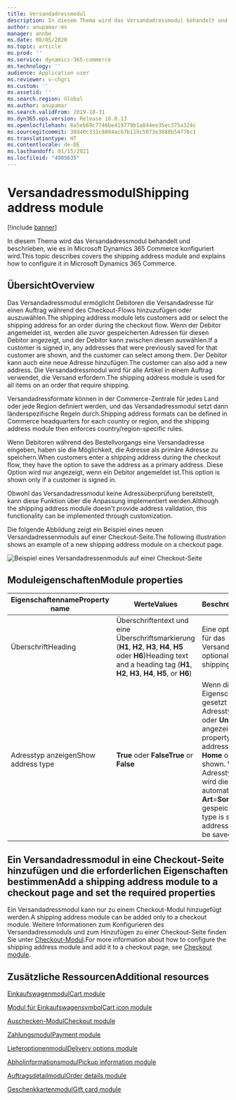 ```yaml
---
title: Versandadressmodul
description: In diesem Thema wird das Versandadressmodul behandelt und beschrieben, wie es in Microsoft Dynamics 365 Commerce konfiguriert wird.
author: anupamar-ms
manager: annbe
ms.date: 08/05/2020
ms.topic: article
ms.prod: ''
ms.service: dynamics-365-commerce
ms.technology: ''
audience: Application user
ms.reviewer: v-chgri
ms.custom: ''
ms.assetid: ''
ms.search.region: Global
ms.author: anupamar
ms.search.validFrom: 2019-10-31
ms.dyn365.ops.version: Release 10.0.13
ms.openlocfilehash: 6a5eb69c7746be419779b1a844ee35ec375a324c
ms.sourcegitcommit: 38d40c331c8894acb7b119c5073e3088b54776c1
ms.translationtype: HT
ms.contentlocale: de-DE
ms.lasthandoff: 01/15/2021
ms.locfileid: "4985635"
---
```

# <a name="shipping-address-module"></a><span data-ttu-id="83afd-103">Versandadressmodul</span><span class="sxs-lookup"><span data-stu-id="83afd-103">Shipping address module</span></span>

[!include [banner](includes/banner.md)]

<span data-ttu-id="83afd-104">In diesem Thema wird das Versandadressmodul behandelt und beschrieben, wie es in Microsoft Dynamics 365 Commerce konfiguriert wird.</span><span class="sxs-lookup"><span data-stu-id="83afd-104">This topic describes covers the shipping address module and explains how to configure it in Microsoft Dynamics 365 Commerce.</span></span>

## <a name="overview"></a><span data-ttu-id="83afd-105">Übersicht</span><span class="sxs-lookup"><span data-stu-id="83afd-105">Overview</span></span>

<span data-ttu-id="83afd-106">Das Versandadressmodul ermöglicht Debitoren die Versandadresse für einen Auftrag während des Checkout-Flows hinzuzufügen oder auszuwählen.</span><span class="sxs-lookup"><span data-stu-id="83afd-106">The shipping address module lets customers add or select the shipping address for an order during the checkout flow.</span></span> <span data-ttu-id="83afd-107">Wenn der Debitor angemeldet ist, werden alle zuvor gespeicherten Adressen für diesen Debitor angezeigt, und der Debitor kann zwischen diesen auswählen.</span><span class="sxs-lookup"><span data-stu-id="83afd-107">If a customer is signed in, any addresses that were previously saved for that customer are shown, and the customer can select among them.</span></span> <span data-ttu-id="83afd-108">Der Debitor kann auch eine neue Adresse hinzufügen.</span><span class="sxs-lookup"><span data-stu-id="83afd-108">The customer can also add a new address.</span></span> <span data-ttu-id="83afd-109">Die Versandadressmodul wird für alle Artikel in einem Auftrag verwendet, die Versand erfordern.</span><span class="sxs-lookup"><span data-stu-id="83afd-109">The shipping address module is used for all items on an order that require shipping.</span></span>

<span data-ttu-id="83afd-110">Versandadressformate können in der Commerce-Zentrale für jedes Land oder jede Region definiert werden, und das Versandadressmodul setzt dann länderspezifische Regeln durch.</span><span class="sxs-lookup"><span data-stu-id="83afd-110">Shipping address formats can be defined in Commerce headquarters for each country or region, and the shipping address module then enforces country/region-specific rules.</span></span>

<span data-ttu-id="83afd-111">Wenn Debitoren während des Bestellvorgangs eine Versandadresse eingeben, haben sie die Möglichkeit, die Adresse als primäre Adresse zu speichern.</span><span class="sxs-lookup"><span data-stu-id="83afd-111">When customers enter a shipping address during the checkout flow, they have the option to save the address as a primary address.</span></span> <span data-ttu-id="83afd-112">Diese Option wird nur angezeigt, wenn ein Debitor angemeldet ist.</span><span class="sxs-lookup"><span data-stu-id="83afd-112">This option is shown only if a customer is signed in.</span></span>

<span data-ttu-id="83afd-113">Obwohl das Versandadressmodul keine Adressüberprüfung bereitstellt, kann diese Funktion über die Anpassung implementiert werden.</span><span class="sxs-lookup"><span data-stu-id="83afd-113">Although the shipping address module doesn't provide address validation, this functionality can be implemented through customization.</span></span>

<span data-ttu-id="83afd-114">Die folgende Abbildung zeigt ein Beispiel eines neuen Versandadressenmoduls auf einer Checkout-Seite.</span><span class="sxs-lookup"><span data-stu-id="83afd-114">The following illustration shows an example of a new shipping address module on a checkout page.</span></span>

![Beispiel eines Versandadressenmoduls auf einer Checkout-Seite](./media/ecommerce-shippingaddress.PNG)

## <a name="module-properties"></a><span data-ttu-id="83afd-116">Moduleigenschaften</span><span class="sxs-lookup"><span data-stu-id="83afd-116">Module properties</span></span>

| <span data-ttu-id="83afd-117">Eigenschaftenname</span><span class="sxs-lookup"><span data-stu-id="83afd-117">Property name</span></span> | <span data-ttu-id="83afd-118">Werte</span><span class="sxs-lookup"><span data-stu-id="83afd-118">Values</span></span> | <span data-ttu-id="83afd-119">Beschreibung</span><span class="sxs-lookup"><span data-stu-id="83afd-119">Description</span></span> |
|---------------|--------|-------------|
| <span data-ttu-id="83afd-120">Überschrift</span><span class="sxs-lookup"><span data-stu-id="83afd-120">Heading</span></span> | <span data-ttu-id="83afd-121">Überschriftentext und eine Überschriftsmarkierung (**H1**, **H2**, **H3**, **H4**, **H5** oder **H6**)</span><span class="sxs-lookup"><span data-stu-id="83afd-121">Heading text and a heading tag (**H1**, **H2**, **H3**, **H4**, **H5**, or **H6**)</span></span> | <span data-ttu-id="83afd-122">Eine optionale Überschrift für das Versandadressmodul.</span><span class="sxs-lookup"><span data-stu-id="83afd-122">An optional heading for the shipping address module.</span></span> |
| <span data-ttu-id="83afd-123">Adresstyp anzeigen</span><span class="sxs-lookup"><span data-stu-id="83afd-123">Show address type</span></span> | <span data-ttu-id="83afd-124">**True** oder **False**</span><span class="sxs-lookup"><span data-stu-id="83afd-124">**True** or **False**</span></span> | <span data-ttu-id="83afd-125">Wenn diese optionale Eigenschaft auf **True** gesetzt ist, wird ein Adresstyp, wie z. B. **Start** oder **Unternehmen**, angezeigt.</span><span class="sxs-lookup"><span data-stu-id="83afd-125">If this optional property is set to **True**, an address type, such as **Home** or **Business**, will be shown.</span></span> <span data-ttu-id="83afd-126">Wenn kein Adresstyp angegeben ist, wird die Adresse automatisch als **Art**=**Sonstige** gespeichert.</span><span class="sxs-lookup"><span data-stu-id="83afd-126">If no address type is specified, the address will automatically be saved as **Type**=**Other**.</span></span> |

## <a name="add-a-shipping-address-module-to-a-checkout-page-and-set-the-required-properties"></a><span data-ttu-id="83afd-127">Ein Versandadressmodul in eine Checkout-Seite hinzufügen und die erforderlichen Eigenschaften bestimmen</span><span class="sxs-lookup"><span data-stu-id="83afd-127">Add a shipping address module to a checkout page and set the required properties</span></span>

<span data-ttu-id="83afd-128">Ein Versandadressmodul kann nur zu einem Checkout-Modul hinzugefügt werden.</span><span class="sxs-lookup"><span data-stu-id="83afd-128">A shipping address module can be added only to a checkout module.</span></span> <span data-ttu-id="83afd-129">Weitere Informationen zum Konfigurieren des Versandadressmoduls und zum Hinzufügen zu einer Checkout-Seite finden Sie unter [Checkout-Modul](add-checkout-module.md).</span><span class="sxs-lookup"><span data-stu-id="83afd-129">For more information about how to configure the shipping address module and add it to a checkout page, see [Checkout module](add-checkout-module.md).</span></span>

## <a name="additional-resources"></a><span data-ttu-id="83afd-130">Zusätzliche Ressourcen</span><span class="sxs-lookup"><span data-stu-id="83afd-130">Additional resources</span></span>

[<span data-ttu-id="83afd-131">Einkaufswagenmodul</span><span class="sxs-lookup"><span data-stu-id="83afd-131">Cart module</span></span>](add-cart-module.md)

[<span data-ttu-id="83afd-132">Modul für Einkaufswagensymbol</span><span class="sxs-lookup"><span data-stu-id="83afd-132">Cart icon module</span></span>](cart-icon-module.md)

[<span data-ttu-id="83afd-133">Auschecken-Modul</span><span class="sxs-lookup"><span data-stu-id="83afd-133">Checkout module</span></span>](add-checkout-module.md)

[<span data-ttu-id="83afd-134">Zahlungsmodul</span><span class="sxs-lookup"><span data-stu-id="83afd-134">Payment module</span></span>](payment-module.md)

[<span data-ttu-id="83afd-135">Lieferoptionenmodul</span><span class="sxs-lookup"><span data-stu-id="83afd-135">Delivery options module</span></span>](delivery-options-module.md)

[<span data-ttu-id="83afd-136">Abholinformationsmodul</span><span class="sxs-lookup"><span data-stu-id="83afd-136">Pickup information module</span></span>](pickup-info-module.md)

[<span data-ttu-id="83afd-137">Auftragsdetailmodul</span><span class="sxs-lookup"><span data-stu-id="83afd-137">Order details module</span></span>](order-confirmation-module.md)

[<span data-ttu-id="83afd-138">Geschenkkartenmodul</span><span class="sxs-lookup"><span data-stu-id="83afd-138">Gift card module</span></span>](add-giftcard.md)
